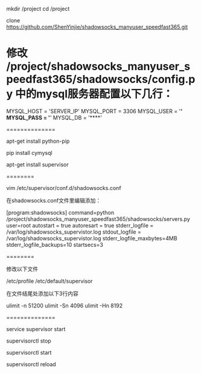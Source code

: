 mkdir /project
cd /project

clone https://github.com/ShenYinjie/shadowsocks_manyuser_speedfast365.git

修改 /project/shadowsocks_manyuser_speedfast365/shadowsocks/config.py 中的mysql服务器配置以下几行：
============================
MYSQL_HOST = 'SERVER_IP'
MYSQL_PORT = 3306
MYSQL_USER = '****'
MYSQL_PASS = '****'
MYSQL_DB = '****'

==============

apt-get install python-pip

pip install cymysql

apt-get install supervisor

========

vim /etc/supervisor/conf.d/shadowsocks.conf

在shadowsocks.conf文件里编辑添加：

[program:shadowsocks]
command=python /project/shadowsocks_manyuser_speedfast365/shadowsocks/servers.py
user=root
autostart = true
autoresart = true
stderr_logfile = /var/log/shadowsocks_supervistor.log
stdout_logfile = /var/log/shadowsocks_supervistor.log
stderr_logfile_maxbytes=4MB
stderr_logfile_backups=10
startsecs=3

========


修改以下文件

/etc/profile
/etc/default/supervisor

在文件结尾处添加以下3行内容

ulimit -n 51200
ulimit -Sn 4096
ulimit -Hn 8192

==============

service supervisor start

supervisorctl stop

supervisorctl start

supervisorctl reload


